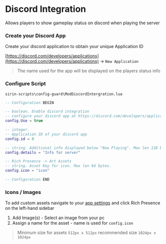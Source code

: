# Discord Integration

Allows players to show gameplay status on discord when playing the server

### Create your Discord App

Create your discord application to obtain your unique Application ID

[https://discord.com/developers/applications](https://discord.com/developers/applications) -> `New Application` 

> The name used for the app will be displayed on the players status info


### Configure Script

`sirin-scripts\config-guard\ModDiscordIntergration.lua` 

```lua
-- Configuration BEGIN

-- boolean. Enable discord integration
-- configure your discord app at https://discord.com/developers/applications
config.Use = true

-- integer. 
-- Application ID of your discord app 
config.id = 0

-- string. Additional info displayed below "Now Playing". Max len 128 bytes.
config.details = "Info for server"

-- Rich Presence -> Art Assets
-- string. Asset Key for icon. Max len 64 bytes.
config.icon = "icon"

-- Configuration END

```

### Icons / Images

To add custom assets navigate to your [app settings](https://discord.com/developers/applications) and click Rich Presence on the left-hand sidebar

1) Add Image(s) - Select an image from your pc
2) Assign a name for the asset - name is used for `config.icon`

> Minimum size for assets `512px x 512px` recommended size `1024px x 1024px`